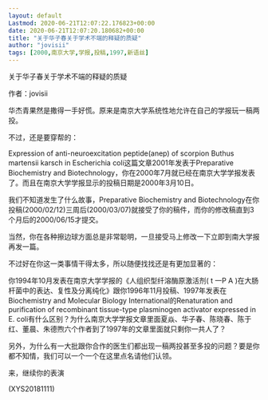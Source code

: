 ```yaml
---
layout: default
Lastmod: 2020-06-21T12:07:22.176823+00:00
date: 2020-06-21T12:07:20.180682+00:00
title: "关于华子春关于学术不端的释疑的质疑"
author: "jovisii"
tags: [2000,南京大学,学报,投稿,1997,新语丝]
---
```


关于华子春关于学术不端的释疑的质疑

作者：jovisii

华杰青果然是撒得一手好慌。原来是南京大学系统性地允许在自己的学报玩一稿两投。

不过，还是要穿帮的：

Expression of anti-neuroexcitation peptide(anep) of scorpion Buthus martensii karsch in Escherichia coli这篇文章2001年发表于Preparative Biochemistry and Biotechnology，你在2000年7月就已经在南京大学学报发表了。而且在南京大学学报显示的投稿日期是2000年3月10日。

我们不知道发生了什么故事，Preparative Biochemistry and Biotechnology在你投稿(2000/02/12)三周后(2000/03/07)就接受了你的稿件，而你的修改稿直到3个月后的2000/06/15才提交。

当然，你在各种擦边球方面总是非常聪明，一旦接受马上修改一下立即到南大学报再发一篇。

不过好在你这一类事情干得太多，所以随便找找还是有更加显著的：

你1994年10月发表在南京大学学报的《人组织型纤溶酶原激活剂( t 一P A )在大肠杆菌中的表达、复性及分离纯化》跟你1996年11月投稿、1997年发表在Biochemistry and Molecular Biology International的Renaturation and purification of recombinant tissue-type plasminogen activator expressed in E. coli有什么区别？为什么南京大学学报文章里面夏焱、华子春、陈晓春、陈于红、董晨、朱德煦六个作者到了1997年的文章里面就只剩你一共人了？

另外，为什么有一大批跟你合作的医生们都出现一稿两投甚至多投的问题？要是你都不知情，我们可以一个一个在这里点名请他们认领。

来，继续你的表演

(XYS20181111)

